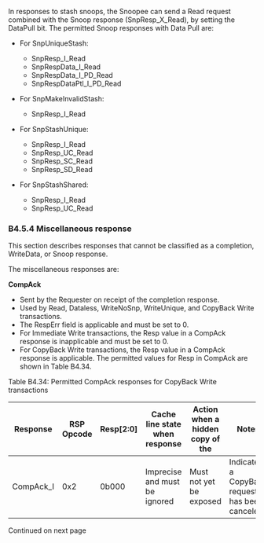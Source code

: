 In responses to stash snoops, the Snoopee can send a Read request combined with the Snoop response (SnpResp\_X\_Read), by setting the DataPull bit. The permitted Snoop responses with Data Pull are:

- For SnpUniqueStash:

    - SnpResp\_I\_Read
    - SnpRespData\_I\_Read
    - SnpRespData\_I\_PD\_Read
    - SnpRespDataPtl\_I\_PD\_Read

- For SnpMakeInvalidStash:

    - SnpResp\_I\_Read

- For SnpStashUnique:

    - SnpResp\_I\_Read
    - SnpResp\_UC\_Read
    - SnpResp\_SC\_Read
    - SnpResp\_SD\_Read

- For SnpStashShared:

    - SnpResp\_I\_Read
    - SnpResp\_UC\_Read

### B4.5.4 Miscellaneous response

This section describes responses that cannot be classified as a completion, WriteData, or Snoop response.

The miscellaneous responses are:

**CompAck**

- Sent by the Requester on receipt of the completion response.
- Used by Read, Dataless, WriteNoSnp, WriteUnique, and CopyBack Write transactions.
- The RespErr field is applicable and must be set to 0.
- For Immediate Write transactions, the Resp value in a CompAck response is inapplicable and must be set to 0.
- For CopyBack Write transactions, the Resp value in a CompAck response is applicable. The permitted values for Resp in CompAck are shown in Table B4.34.

Table B4.34: Permitted CompAck responses for CopyBack Write transactions

| Response   | RSP Opcode | Resp[2:0] | Cache line state when response | Action when a hidden copy of the | Notes                                          |
|------------|------------|-----------|--------------------------------|----------------------------------|------------------------------------------------|
| CompAck\_I | 0x2        | 0b000     | Imprecise and must be ignored  | Must not yet be exposed          | Indicates a CopyBack request has been canceled |

Continued on next page